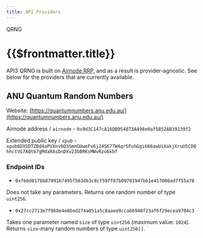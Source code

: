 ```yaml
---
title: API Providers
---
```


<TitleSpan>QRNG</TitleSpan>

# {{$frontmatter.title}}

<TocHeader />
<TOC class="table-of-contents" :include-level="[2,3]" />

API3 QRNG is built on [Airnode RRP](/airnode/v0.6/concepts/), and as a result is
provider-agnostic. See below for the providers that are currently available.

## ANU Quantum Random Numbers

Website:
[https://quantumnumbers.anu.edu.au/](https://quantumnumbers.anu.edu.au/)

Airnode address / `airnode` - `0x9d3C147cA16DB954873A498e0af5852AB39139f2`

Extended public key / `xpub` -
`xpub6DXSDTZBd4aPVXnv6Q3SmnGUweFv6j24SK77W4qrSFuhGgi666awUiXakjXruUSCDQhhctVG7AQt67gMdaRAsDnDXv23bBRKsMWvRzo6kbf`

### Endpoint IDs

- `0xfb6d017bb87991b7495f563db3c8cf59ff87b09781947bb1e417006ad7f55a78`

Does not take any parameters. Returns one random number of type `uint256`.

- `0x27cc2713e7f968e4e86ed274a051a5c8aaee9cca66946f23af6f29ecea9704c3`

Takes one parameter named `size` of type `uint256` (maximum value: `1024`).
Returns `size`-many random numbers of type `uint256[]`.
